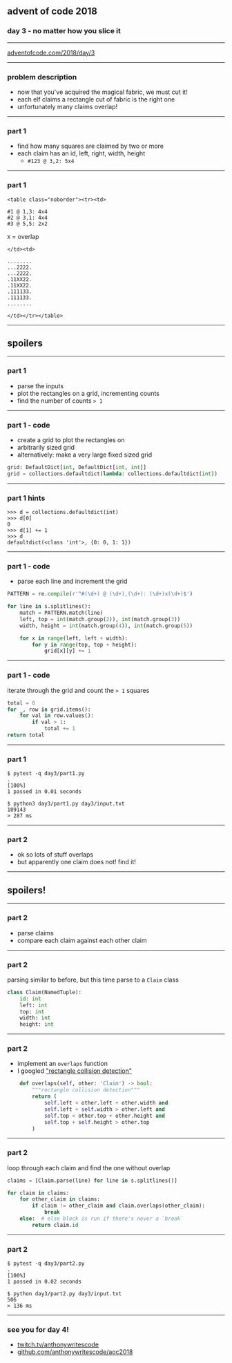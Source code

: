 ## advent of code 2018
### day 3 - no matter how you slice it

***

[adventofcode.com/2018/day/3](https://adventofcode.com/2018/day/3)

***

### problem description

- now that you've acquired the magical fabric, we must cut it!
- each elf claims a rectangle cut of fabric is the right one
- unfortunately many claims overlap!

***

### part 1

- find how many squares are claimed by two or more
- each claim has an id, left, right, width, height
    - `#123 @ 3,2: 5x4`

***

### part 1

```rawhtml
<table class="noborder"><tr><td>
```

```
#1 @ 1,3: 4x4
#2 @ 3,1: 4x4
#3 @ 5,5: 2x2
```

`X` = overlap

```rawhtml
</td><td>
```

```
........
...2222.
...2222.
.11XX22.
.11XX22.
.111133.
.111133.
........
```

```rawhtml
</td></tr></table>
```

***

## spoilers

***

### part 1

- parse the inputs
- plot the rectangles on a grid, incrementing counts
- find the number of counts `> 1`

***

### part 1 - code

- create a grid to plot the rectangles on
- arbitrarily sized grid
- alternatively: make a very large fixed sized grid

```python
grid: DefaultDict[int, DefaultDict[int, int]]
grid = collections.defaultdict(lambda: collections.defaultdict(int))
```

***

### part 1 hints

```pycon
>>> d = collections.defaultdict(int)
>>> d[0]
0
>>> d[1] += 1
>>> d
defaultdict(<class 'int'>, {0: 0, 1: 1})
```

***

### part 1 - code

- parse each line and increment the grid

```python
PATTERN = re.compile(r'^#(\d+) @ (\d+),(\d+): (\d+)x(\d+)$')
```

```python
for line in s.splitlines():
    match = PATTERN.match(line)
    left, top = int(match.group(2)), int(match.group(3))
    width, height = int(match.group(4)), int(match.group(5))

    for x in range(left, left + width):
        for y in range(top, top + height):
            grid[x][y] += 1
```

***

### part 1 - code

iterate through the grid and count the `> 1` squares

```python
total = 0
for _, row in grid.items():
    for val in row.values():
        if val > 1:
            total += 1
return total
```

***

### part 1

```pytest
$ pytest -q day3/part1.py
.                                                                    [100%]
1 passed in 0.01 seconds
```

```console
$ python3 day3/part1.py day3/input.txt
109143
> 287 ms
```

***

### part 2

- ok so lots of stuff overlaps
- but apparently one claim does not! find it!

***

## spoilers!

***

### part 2

- parse claims
- compare each claim against each other claim

***

### part 2

parsing similar to before, but this time parse to a `Claim` class

```python
class Claim(NamedTuple):
    id: int
    left: int
    top: int
    width: int
    height: int
```

***

### part 2

- implement an `overlaps` function
- I googled ["rectangle collision detection"](https://developer.mozilla.org/en-US/docs/Games/Techniques/2D_collision_detection)

```python
    def overlaps(self, other: 'Claim') -> bool:
        """rectangle collision detection"""
        return (
            self.left < other.left + other.width and
            self.left + self.width > other.left and
            self.top < other.top + other.height and
            self.top + self.height > other.top
        )
```

***

### part 2

loop through each claim and find the one without overlap

```python
claims = [Claim.parse(line) for line in s.splitlines()]

for claim in claims:
    for other_claim in claims:
        if claim != other_claim and claim.overlaps(other_claim):
            break
    else:  # else block is run if there's never a `break`
        return claim.id
```

***

### part 2

```pytest
$ pytest -q day3/part2.py
.                                                                    [100%]
1 passed in 0.02 seconds
```

```console
$ python day3/part2.py day3/input.txt
506
> 136 ms
```

***

### see you for day 4!

- [twitch.tv/anthonywritescode](https://twitch.tv/anthonywritescode)
- [github.com/anthonywritescode/aoc2018](https://github.com/anthonywritescode/aoc2018)
